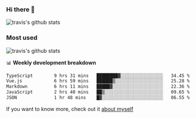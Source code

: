 ### Hi there 👋

<!--
**HondryTravis/HondryTravis** is a ✨ _special_ ✨ repository because its `README.md` (this file) appears on your GitHub profile.

Here are some ideas to get you started:

- 🔭 I’m currently working on ...
- 🌱 I’m currently learning ...
- 👯 I’m looking to collaborate on ...
- 🤔 I’m looking for help with ...
- 💬 Ask me about ...
- 📫 How to reach me: ...
- 😄 Pronouns: ...
- ⚡ Fun fact: ...
-->

![travis's github stats](https://github-readme-stats.vercel.app/api?username=HondryTravis&hide=stars)
### Most used
![travis's github stats](https://github-readme-stats.anuraghazra1.vercel.app/api/top-langs/?username=HondryTravis&layout=compact&hide_title=true)

📊 **Weekly development breakdown**

<!--START_SECTION:waka-->

```txt
TypeScript        9 hrs 31 mins   ████████▓░░░░░░░░░░░░░░░░   34.45 %
Vue.js            6 hrs 59 mins   ██████▒░░░░░░░░░░░░░░░░░░   25.28 %
Markdown          6 hrs 11 mins   █████▓░░░░░░░░░░░░░░░░░░░   22.36 %
JavaScript        2 hrs 40 mins   ██▒░░░░░░░░░░░░░░░░░░░░░░   09.65 %
JSON              1 hr 48 mins    █▓░░░░░░░░░░░░░░░░░░░░░░░   06.55 %
```

<!--END_SECTION:waka-->

If you want to know more, check out it [about myself](https://hondrytravis.github.io/)
